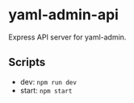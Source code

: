 # yaml-admin-api

Express API server for yaml-admin.

## Scripts
- dev: `npm run dev`
- start: `npm start` 